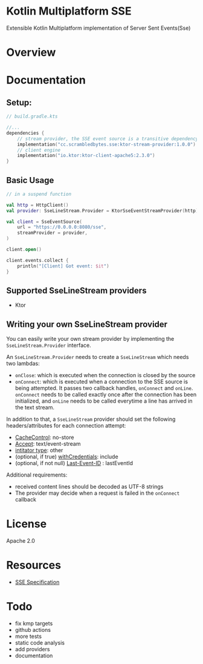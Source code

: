 # Kotlin Multiplatform SSE  

Extensible Kotlin Multiplatform implementation of Server Sent Events(Sse)

# Overview


# Documentation
## Setup:

```kotlin
// build.gradle.kts

//... 
dependencies {
    // stream provider, the SSE event source is a transitive dependency
    implementation("cc.scrambledbytes.sse:ktor-stream-provider:1.0.0")
    // client engine
    implementation("io.ktor:ktor-client-apache5:2.3.0")
}

```

## Basic Usage
```kotlin
// in a suspend function

val http = HttpClient()
val provider: SseLineStream.Provider = KtorSseEventStreamProvider(http)

val client = SseEventSource(
    url = "https://0.0.0.0:8080/sse",
    streamProvider = provider,
)

client.open()

client.events.collect {
    println("[Client] Got event: $it")
}
```

## Supported SseLineStream providers
* Ktor  

## Writing your own SseLineStream provider
You can easily write your own stream provider by implementing the `SseLineStream.Provider` interface.

An `SseLineStream.Provider` needs to create a `SseLineStream` which needs two lambdas: 
* `onClose`: which is executed when the connection is closed by the source
* `onConnect`: which is executed when a connection to the SSE source is being attempted. It passes two callback handles, 
 `onConnect`  and `onLine`. `onConnect` needs to be called exactly once after the connection has been initialized, and 
 `onLine` needs to be called everytime a line has arrived in the text stream. 

In addition to that, a `SseLineStream` provider should set the following headers/attributes for each connection attempt:
* [CacheControl](https://developer.mozilla.org/en-US/docs/Web/HTTP/Headers/Cache-Control): no-store
* [Accept](https://developer.mozilla.org/en-US/docs/Web/HTTP/Headers/Accept): text/event-stream
* [intitator type](https://fetch.spec.whatwg.org/#concept-request-initiator-type): other 
* (optional, if true) [withCredentials](https://fetch.spec.whatwg.org/#concept-request-credentials-mode): include 
* (optional, if not null) [Last-Event-ID](https://html.spec.whatwg.org/multipage/server-sent-events.html#the-last-event-id-header) : lastEventId

Additional requirements:
* received content lines should be decoded as UTF-8 strings
* The provider may decide when a request is failed in the  `onConnect` callback

# License
Apache 2.0

# Resources

* [SSE Specification](https://html.spec.whatwg.org/multipage/server-sent-events.html#sse-processing-model)


# Todo
* fix kmp targets
* github actions
* more tests
* static code analysis
* add providers
* documentation

